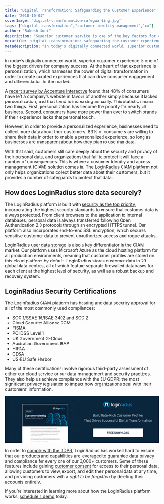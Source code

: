```yaml
---
title: "Digital Transformation: Safeguarding the Customer Experience"
date: "2018-10-03"
coverImage: "digital-transformation-safeguarding.jpg"
tags: ["digital transformation","customer identity management","cx"]
author: "Rakesh Soni"
description: "Superior customer service is one of the key factors for company success in today's digitally linked world. Personalization, which harnesses the power of digital transformation in order to create curated interactions that can fuel customer engagement and market differentiation, is at the core of the experience."
metatitle: "Digital Transformation: Safeguarding the Customer Experience"
metadescription: "In today's digitally connected world, superior customer service is one of the key factors for company success in today's digitally linked world."
---
```


In today’s digitally connected world, superior customer experience is one of the biggest drivers for company success. At the heart of that experience is personalization, which harnesses the power of digital transformation in order to create curated experiences that can drive consumer engagement and differentiation in the market.

A [recent survey by Accenture Interactive](https://www.accenture.com/t20180503T034117Z__w__/nl-en/_acnmedia/PDF-77/Accenture-Pulse-Survey.pdf) found that 48% of consumers have left a company’s website in favour of another simply because it lacked personalization, and that trend is increasing annually. This statistic means two things. First, personalization has become the priority for nearly all business. Second, consumers have more power than ever to switch brands if their experience lacks that personal touch.

However, in order to provide a personalized experience, businesses need to collect more data about their customers. 83% of consumers are willing to share their data in order to enable a personalized experience, so long as businesses are transparent about how they plan to use that data.

With that said, customers still care deeply about the security and privacy of their personal data, and organizations that fail to protect it will face a number of consequences. This is where a customer identity and access management (CIAM) solution comes in. The [LoginRadius CIAM platform](https://www.loginradius.com/) not only helps organizations collect better data about their customers, but it provides a number of safeguards to protect that data.

## How does LoginRadius store data securely?

The LoginRadius platform is built with [security as the top priority](https://www.loginradius.com/security/), incorporating the highest security standards to ensure that customer data is always protected. From client browsers to the application to internal databases, personal data is always transferred following Open Authentication 2.0 protocols through an encrypted HTTPS tunnel. Our platform also incorporates end-to-end SSL encryption, which secures sensitive customer data to prevent unauthorized access and rogue attacks.

LoginRadius [user data storage](https://www.loginradius.com/resource/loginradius-ciam-user-data-storage/) is also a key differentiator in the CIAM market. Our platform uses Microsoft Azure as the cloud hosting platform for all production environments, meaning that customer profiles are stored on this cloud platform by default. LoginRadius stores customer data in 29 global data centres, all of which feature separate firewalled databases for each client at the highest level of security, as well as a robust backup and recovery system.

## LoginRadius Security Certifications

The LoginRadius CIAM platform has hosting and data security approval for all of the most commonly used compliances:

- SOC 1/SSAE 16/ISAE 3402 and SOC 2
- Cloud Security Alliance CCM
- FISMA
- PCI DSS Level 1
- UK Government G-Cloud
- Australian Government IRAP
- HIPAA
- CDSA
- US-EU Safe Harbor

Many of these certifications involve rigorous third-party assessment of either our cloud service or our data management and security practices. They also help us achieve compliance with the EU GDPR: the most significant privacy legislation to impact how organizations deal with their customers’ information.

[![core-of-digital-transformation](core-of-digital-transformation.png)](https://www.loginradius.com/resource/customer-identity-the-core-of-digital-transformation/)

In order to [comply with the GDPR](https://www.loginradius.com/resource/loginradius-and-gdpr-compliance/), LoginRadius has worked hard to ensure that our products and capabilities are leveraged to guarantee data privacy and compliance for every one of our 3,000+ customers. Some of these features include gaining [customer consent](https://www.loginradius.com/blog/identity/consent-management/) for access to their personal data, allowing customers to view, export, and edit their personal data at any time, and providing customers with a _right to be forgotten_ by deleting their accounts entirely.

If you’re interested in learning more about how the LoginRadius platform works, [schedule a demo](https://www.loginradius.com/schedule-demo/) today.
